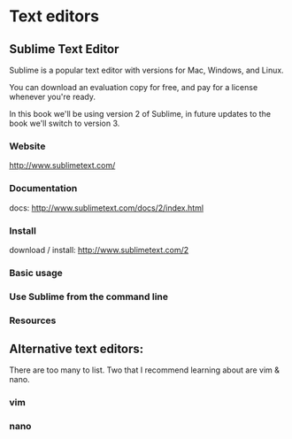 # Text editors

## Sublime Text Editor

Sublime is a popular text editor with versions for Mac, Windows, and Linux. 

You can download an evaluation copy for free, and pay for a license whenever you're ready.

In this book we'll be using version 2 of Sublime, in future updates to the book we'll switch to version 3.

### Website
http://www.sublimetext.com/

### Documentation
docs: http://www.sublimetext.com/docs/2/index.html

### Install
download / install: http://www.sublimetext.com/2

### Basic usage

### Use Sublime from the command line

### Resources

## Alternative text editors:
There are too many to list. Two that I recommend learning about are vim & nano.

### vim

### nano